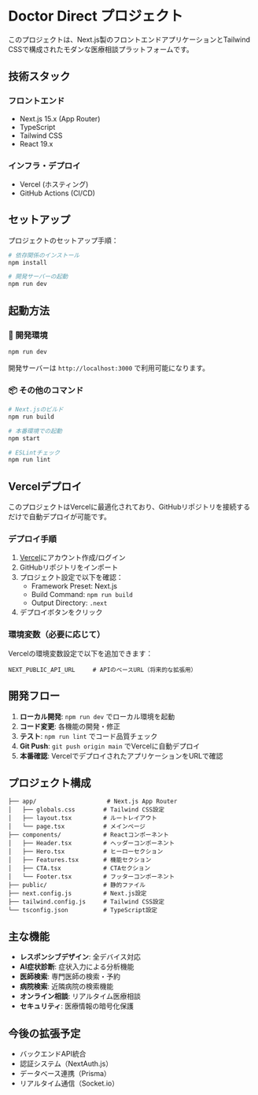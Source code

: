 # Doctor Direct プロジェクト

このプロジェクトは、Next.js製のフロントエンドアプリケーションとTailwind CSSで構成されたモダンな医療相談プラットフォームです。

## 技術スタック

### フロントエンド
- Next.js 15.x (App Router)
- TypeScript
- Tailwind CSS
- React 19.x

### インフラ・デプロイ
- Vercel (ホスティング)
- GitHub Actions (CI/CD)

## セットアップ

プロジェクトのセットアップ手順：

```bash
# 依存関係のインストール
npm install

# 開発サーバーの起動
npm run dev
```

## 起動方法

### 🚀 開発環境

```bash
npm run dev
```

開発サーバーは `http://localhost:3000` で利用可能になります。

### 📦 その他のコマンド

```bash
# Next.jsのビルド
npm run build

# 本番環境での起動
npm start

# ESLintチェック
npm run lint
```

## Vercelデプロイ

このプロジェクトはVercelに最適化されており、GitHubリポジトリを接続するだけで自動デプロイが可能です。

### デプロイ手順

1. [Vercel](https://vercel.com)にアカウント作成/ログイン
2. GitHubリポジトリをインポート
3. プロジェクト設定で以下を確認：
   - Framework Preset: Next.js
   - Build Command: `npm run build`
   - Output Directory: `.next`
4. デプロイボタンをクリック

### 環境変数（必要に応じて）

Vercelの環境変数設定で以下を追加できます：

```
NEXT_PUBLIC_API_URL     # APIのベースURL（将来的な拡張用）
```

## 開発フロー

1. **ローカル開発**: `npm run dev` でローカル環境を起動
2. **コード変更**: 各機能の開発・修正
3. **テスト**: `npm run lint` でコード品質チェック
4. **Git Push**: `git push origin main` でVercelに自動デプロイ
5. **本番確認**: VercelでデプロイされたアプリケーションをURLで確認

## プロジェクト構成

```
├── app/                    # Next.js App Router
│   ├── globals.css        # Tailwind CSS設定
│   ├── layout.tsx         # ルートレイアウト
│   └── page.tsx           # メインページ
├── components/            # Reactコンポーネント
│   ├── Header.tsx         # ヘッダーコンポーネント
│   ├── Hero.tsx           # ヒーローセクション
│   ├── Features.tsx       # 機能セクション
│   ├── CTA.tsx            # CTAセクション
│   └── Footer.tsx         # フッターコンポーネント
├── public/                # 静的ファイル
├── next.config.js         # Next.js設定
├── tailwind.config.js     # Tailwind CSS設定
└── tsconfig.json          # TypeScript設定
```

## 主な機能

- **レスポンシブデザイン**: 全デバイス対応
- **AI症状診断**: 症状入力による分析機能
- **医師検索**: 専門医師の検索・予約
- **病院検索**: 近隣病院の検索機能
- **オンライン相談**: リアルタイム医療相談
- **セキュリティ**: 医療情報の暗号化保護

## 今後の拡張予定

- バックエンドAPI統合
- 認証システム（NextAuth.js）
- データベース連携（Prisma）
- リアルタイム通信（Socket.io）